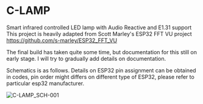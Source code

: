 # C-LAMP
Smart infrared controlled LED lamp with Audio Reactive and E1.31 support
This project is heavily adapted from Scott Marley's ESP32 FFT VU project
https://github.com/s-marley/ESP32_FFT_VU

The final build has taken quite some time, but documentation for this still on early stage. 
I will try to gradually add details on documentation.

Schematics is as follows. Details on ESP32 pin assignment can be obtained in codes, pin order might differs on different type of ESP32, please refer to particular esp32 manufacturer.

![C-LAMP_SCH-001](https://user-images.githubusercontent.com/25924805/179355444-67883ce7-c85f-4b65-9272-9d867f7a8e2c.png)

